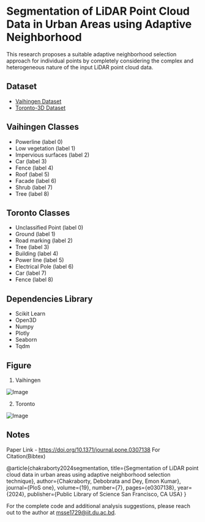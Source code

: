 # Segmentation of LiDAR Point Cloud Data in Urban Areas using Adaptive Neighborhood 
This research proposes a suitable adaptive neighborhood selection approach for individual points by completely considering the complex and heterogeneous nature of the input LiDAR point cloud data.

## <a name="code"></a> Dataset

* [Vaihingen Dataset](https://drive.google.com/drive/folders/1_XYDWWyWJskpUb6UMGY0nAaDlNff_Ped?usp=sharing)
* [Toronto-3D Dataset](https://onedrive.live.com/?authkey=%21AKEpLxU5CWVW%2DPg&id=E9CE176726EB5C69%216398&cid=E9CE176726EB5C69&parId=root&parQt=sharedby&o=OneUp)

## <a name="code"></a> Vaihingen Classes
* Powerline (label 0)
* Low vegetation (label 1)
* Impervious surfaces  (label 2)
* Car  (label 3)
* Fence  (label 4)
* Roof  (label 5)
* Facade  (label 6)
* Shrub  (label 7)
* Tree (label 8)

## <a name="code"></a> Toronto Classes
* Unclassified Point (label 0)
* Ground (label 1) 
* Road marking (label 2)
* Tree (label 3)
* Building (label 4)
* Power line (label 5)
* Electrical Pole (label 6)
* Car (label 7)
* Fence (label 8)
## <a name="tip"></a> Dependencies Library
* Scikit Learn
* Open3D
* Numpy
* Plotly
* Seaborn
* Tqdm

## <a name="Figure"></a> Figure
1. Vaihingen

![Image](figure/vaihingen.png)

2. Toronto

![Image](figure/toronto.png)



## <a name="tip"></a> Notes
Paper Link - https://doi.org/10.1371/journal.pone.0307138
For Citation(Bibtex)

@article{chakraborty2024segmentation,
  title={Segmentation of LiDAR point cloud data in urban areas using adaptive neighborhood selection technique},
  author={Chakraborty, Debobrata and Dey, Emon Kumar},
  journal={PloS one},
  volume={19},
  number={7},
  pages={e0307138},
  year={2024},
  publisher={Public Library of Science San Francisco, CA USA}
}

For the complete code and additional analysis suggestions, please reach out to the author at msse1729@iit.du.ac.bd.
